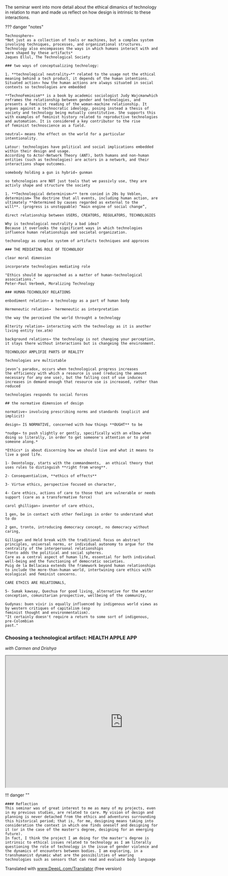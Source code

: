 The seminar went into more detail about the ethical dimanics of technology in relation to man and made us reflect on how design is intrinsic to these interactions.

??? danger "notes"

    Technosphere→ 
    *Not just as a collection of tools or machines, but a complex system involving techniques, processes, and organizational structures. Technology also encompasses the ways in which humans interact with and were shaped by these artifacts*
    Jaques Ellul, The Technological Society

    ### two ways of conceptualizing technology:

    1. **technological neutrality→** related to the usage not the ethical meaning behind a tech product, it depends of the human intentions. Situated action→ how the human actions are always situated in social contexts so technologies are embedded 

    **TechnoFeminism** is a book by academic sociologist Judy Wajcmanwhich reframes the relationship between gender and technologies, and presents a feminist reading of the woman-machine relationship. It argues against a technocratic ideology, posing instead a thesis of society and technology being mutually constitutive. She supports this with examples of feminist history related to reproductive technologies and automation. It is considered a key contributor to the rise of feminist technoscience as a field.

    neutral→ means the effect on the world for a particular intentionality.

    Latour: technologies have political and social implications embedded within their design and usage.
    According to Actor-Network Theory (ANT), both humans and non-human entities (such as technologies) are actors in a network, and their
    interactions shape outcomes.

    somebody holding a gun is hybrid→ gunman

    so tehcnologies are NOT just tools that we passivly use, they are activly shape and structure the society

    1. **Technological determinism→** term conied in 20s by Veblen, determinism= The doctrine that all events, including human action, are ultimately **determined by causes regarded as external to the will**. (progress is unstoppable) “main engine of social change”, 

    direct relationship between USERS, CREATORS, REGULATORS, TECHNOLOGIES

    Why is technological neutrality a bad idea?
    Because it overlooks the significant ways in which technologies influence human relationships and societal organization.

    techonology as complex system of artifacts techniques and approces

    ### THE MEDIATING ROLE OF TECHNOLOGY

    clear moral dimension 

    incorporate technologies mediating role

    "Ethics should be approached as a matter of human-technological associations."
    Peter-Paul Verbeek, Moralizing Technology

    ### HUMAN-TECHNOLOGY RELATIONS

    enbodiment relation→ a technology as a part of human body 

    Hermeneutic relation→  hermeneutic as interpretation

    the way the perceived the world throught a technology

    Alterity relation→ interacting with the technology as it is another living entity (ex.atm)

    background relations→ the technology is not changing your perception, it stays there without interactions but is changeing the environment.

    TECHNOLOGY AMPLIFIE PARTS OF REALITY

    Technologies are multistable

    jevon’s paradox, occurs when technological progress increases the efficiency with which a resource is used (reducing the amount necessary for any one use), but the falling cost of use induces increases in demand enough that resource use is increased, rather than reduced

    technologies responds to social forces

    ## the normative dimension of design

    normative→ involving prescribing norms and standards (explicit and implicit)

    design→ IS NORMATIVE, concerned with how things **OUGHT** to be 

    *nudge→ to push slightly or gently, specifically with an elbow when doing so literally, in order to get someone's attention or to prod someone along.*

    *Ethics* is about discerning how we should live and what it means to live a good life.

    1- Deontology, starts with the commandments,  an ethical theory that uses rules to distinguish **right from wrong**. 

    2- Consequentialism, **ethics of effects** 

    3- Virtue ethics, perspective focused on character, 

    4- Care ethics, actions of care to those that are vulnerable or needs support (care as a transformative force)

    carol ghilligan→ inventor of care ethics, 

    1 gen, be in contact with other feelings in order to understand what to do

    2 gen, tronto, introducing democracy concept, no democracy without caring, 

    Gilligan and Held break with the traditional focus on abstract principles, universal norms, or individual autonomy to argue for the centrality of the interpersonal relationships
    Tronto adds the political and social spheres.
    Care as a central aspect of human life, essential for both individual well-being and the functioning of democratic societies.
    Puig de la Bellacasa extends the framework beyond human relationships to include the more-than-human world, intertwining care ethics with ecological and feminist concerns.

    CARE ETHICS ARE RELATIONALS, 

    5- Sumak kawsay, Quechua for good living, alternative for the wester conception, comunitarian prospective, wellbeing of the community, 

    Gudynas: buen vivir is equally influenced by indigenous world views as by western critiques of capitalism (esp
    feminist thought and environmentalism).
    "It certainly doesn't require a return to some sort of indigenous, pre-Colombian
    past."


### Choosing a technological artifact: HEALTH APPLE APP
*with Carmen and Drishya*

<iframe width="768" height="432" src="https://docs.google.com/document/d/e/2PACX-1vS3TQBf-LSyo7K1Ivtx4QqZjpwh8-GcOlIB_scBGPNkiTL77zh14JZ09dS5EvZ2LW0VMCALJNlrLuW8/pub?embedded=true"></iframe>

!!! danger ""

    #### Reflection
    This seminar was of great interest to me as many of my projects, even in my previous studies, are related to care. My vision of design and planning is never detached from the ethics and adventures surrounding this historical period; that is, for me, designing means taking into consideration the context in which one finds oneself and designing for it (or in the case of the master's degree, designing for an emerging future).
    In fact, I think the project I am doing for the master's degree is intrinsic to ethical issues related to technology as I am literally questioning the role of technology in the issue of gender violence and the dynamics of encounters between bodies. I am exploring, in a transhumanist dynamic what are the possibilities of wearing technologies such as sensors that can read and evaluate body language

Translated with www.DeepL.com/Translator (free version)
